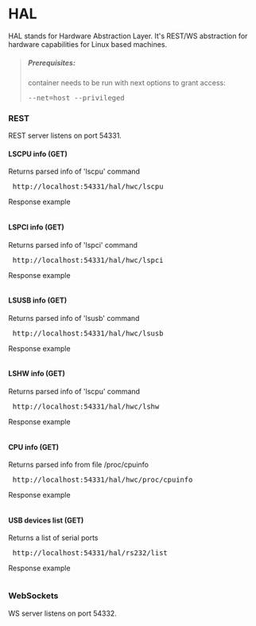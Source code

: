 # HAL
HAL stands for Hardware Abstraction Layer. It's REST/WS abstraction for hardware capabilities for Linux based machines.
 
> ##### Prerequisites:
> container needs to be run with next options to grant access: 
> <pre>--net=host --privileged</pre>
 
### REST
REST server listens on port 54331. 

#### LSCPU info (GET)
 Returns parsed info of 'lscpu' command
 <pre> http://localhost:54331/hal/hwc/lscpu </pre>
 Response example
 <pre></pre>
#### LSPCI info (GET)
 Returns parsed info of 'lspci' command
 <pre> http://localhost:54331/hal/hwc/lspci </pre>
 Response example
 <pre></pre>
#### LSUSB info (GET)
 Returns parsed info of 'lsusb' command
 <pre> http://localhost:54331/hal/hwc/lsusb </pre>
 Response example
 <pre></pre>
#### LSHW info (GET)
 Returns parsed info of 'lscpu' command
 <pre> http://localhost:54331/hal/hwc/lshw </pre>
 Response example
 <pre></pre>
#### CPU info (GET)
 Returns parsed info from file /proc/cpuinfo
 <pre> http://localhost:54331/hal/hwc/proc/cpuinfo </pre>
 Response example
 <pre></pre>
#### USB devices list (GET)
 Returns a list of serial ports
 <pre> http://localhost:54331/hal/rs232/list </pre>
 Response example
 <pre></pre>
 
### WebSockets
WS server listens on port 54332. 



